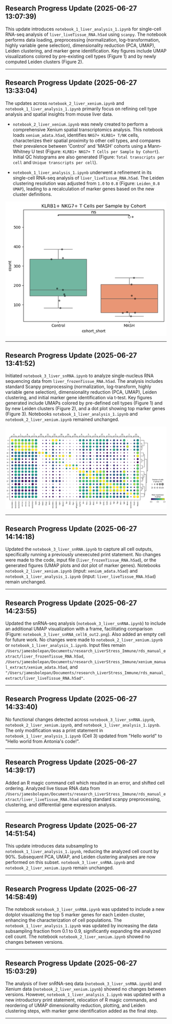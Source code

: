## Research Progress Update (2025-06-27 13:07:39)

This update introduces `notebook_1_liver_analysis_1.ipynb` for single-cell RNA-seq analysis of `liver_liveTissue_RNA.h5ad` using `scanpy`. The notebook performs data loading, preprocessing (normalization, log-transformation, highly variable gene selection), dimensionality reduction (PCA, UMAP), Leiden clustering, and marker gene identification. Key figures include UMAP visualizations colored by pre-existing cell types (Figure 1) and by newly computed Leiden clusters (Figure 2).

---

## Research Progress Update (2025-06-27 13:33:04)

The updates across `notebook_2_liver_xenium.ipynb` and `notebook_1_liver_analysis_1.ipynb` primarily focus on refining cell type analysis and spatial insights from mouse liver data.

*   `notebook_2_liver_xenium.ipynb` was newly created to perform a comprehensive Xenium spatial transcriptomics analysis. This notebook loads `xenium_adata.h5ad`, identifies `NKG7+ KLRB1+ T/NK` cells, characterizes their spatial proximity to other cell types, and compares their prevalence between 'Control' and 'MASH' cohorts using a Mann-Whitney U test (Figure: `KLRB1+ NKG7+ T Cells per Sample by Cohort`). Initial QC histograms are also generated (Figure: `Total transcripts per cell` and `Unique transcripts per cell`).

*   `notebook_1_liver_analysis_1.ipynb` underwent a refinement in its single-cell RNA-seq analysis of `liver_liveTissue_RNA.h5ad`. The Leiden clustering resolution was adjusted from `1.0` to `0.8` (Figure: `Leiden_0.8 UMAP`), leading to a recalculation of marker genes based on the new cluster definitions.

![Figure 3: Dot Plot](./notebook_images/notebook_2_liver_xenium_cell11_out2.png)

---

## Research Progress Update (2025-06-27 13:41:52)

Initiated `notebook_3_liver_snRNA.ipynb` to analyze single-nucleus RNA sequencing data from `liver_frozenTissue_RNA.h5ad`. The analysis includes standard Scanpy preprocessing (normalization, log-transform, highly variable gene selection), dimensionality reduction (PCA, UMAP), Leiden clustering, and initial marker gene identification via t-test. Key figures generated include UMAPs colored by pre-defined cell types (Figure 1) and by new Leiden clusters (Figure 2), and a dot plot showing top marker genes (Figure 3). Notebooks `notebook_1_liver_analysis_1.ipynb` and `notebook_2_liver_xenium.ipynb` remained unchanged.

![Figure 3: Dot Plot](./notebook_images/notebook_3_liver_snRNA_cell9_out2.png)

---

## Research Progress Update (2025-06-27 14:14:18)

Updated the `notebook_3_liver_snRNA.ipynb` to capture all cell outputs, specifically running a previously unexecuted print statement. No changes were made to the code, input file (`liver_frozenTissue_RNA.h5ad`), or the generated figures (UMAP plots and dot plot of marker genes). Notebooks `notebook_2_liver_xenium.ipynb` (input: `xenium_adata.h5ad`) and `notebook_1_liver_analysis_1.ipynb` (input: `liver_liveTissue_RNA.h5ad`) remain unchanged.

---

## Research Progress Update (2025-06-27 14:23:55)

Updated the snRNA-seq analysis (`notebook_3_liver_snRNA.ipynb`) to include an additional UMAP visualization with a frame, facilitating comparison (Figure: `notebook_3_liver_snRNA_cell6_out2.png`). Also added an empty cell for future work. No changes were made to `notebook_2_liver_xenium.ipynb` or `notebook_1_liver_analysis_1.ipynb`. Input files remain `/Users/jamesbolepan/Documents/research_LiverStress_Immune/rds_manual_extract/liver_frozenTissue_RNA.h5ad`, `/Users/jamesbolepan/Documents/research_LiverStress_Immune/xenium_manual_extract/xenium_adata.h5ad`, and `"/Users/jamesbolepan/Documents/research_LiverStress_Immune/rds_manual_extract/liver_liveTissue_RNA.h5ad"`.

---

## Research Progress Update (2025-06-27 14:33:40)

No functional changes detected across `notebook_3_liver_snRNA.ipynb`, `notebook_2_liver_xenium.ipynb`, and `notebook_1_liver_analysis_1.ipynb`. The only modification was a print statement in `notebook_1_liver_analysis_1.ipynb` (Cell 3) updated from "Hello world" to "Hello world from Antonia's code!".

---

## Research Progress Update (2025-06-27 14:39:17)

Added an R magic command cell which resulted in an error, and shifted cell ordering. Analyzed live tissue RNA data from `/Users/jamesbolepan/Documents/research_LiverStress_Immune/rds_manual_extract/liver_liveTissue_RNA.h5ad` using standard scanpy preprocessing, clustering, and differential gene expression analysis.

---

## Research Progress Update (2025-06-27 14:51:54)

This update introduces data subsampling to `notebook_1_liver_analysis_1.ipynb`, reducing the analyzed cell count by 90%. Subsequent PCA, UMAP, and Leiden clustering analyses are now performed on this subset. `notebook_3_liver_snRNA.ipynb` and `notebook_2_liver_xenium.ipynb` remain unchanged.

---

## Research Progress Update (2025-06-27 14:58:49)

The notebook `notebook_3_liver_snRNA.ipynb` was updated to include a new dotplot visualizing the top 5 marker genes for each Leiden cluster, enhancing the characterization of cell populations. The `notebook_1_liver_analysis_1.ipynb` was updated by increasing the data subsampling fraction from 0.1 to 0.9, significantly expanding the analyzed cell count. The notebook `notebook_2_liver_xenium.ipynb` showed no changes between versions.

---

## Research Progress Update (2025-06-27 15:03:29)

The analysis of liver snRNA-seq data (`notebook_3_liver_snRNA.ipynb`) and Xenium data (`notebook_2_liver_xenium.ipynb`) showed no changes between versions. However, `notebook_1_liver_analysis_1.ipynb` was updated with a new introductory print statement, relocation of R magic commands, and reordering of UMAP dimensionality reduction, plotting, and Leiden clustering steps, with marker gene identification added as the final step.

---

